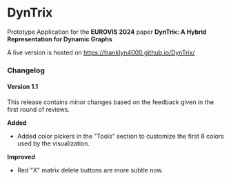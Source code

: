 # DynTrix

Prototype Application for the **EUROVIS 2024** paper
**DynTrix: A Hybrid Representation for Dynamic Graphs**

A live version is hosted on https://franklyn4000.github.io/DynTrix/

### Changelog

#### Version 1.1

This release contains minor changes based on the feedback given in the first round of reviews.

**Added**
- Added color pickers in the "Tools" section to customize the first 8 colors used by the visualization.

**Improved**
- Red "X" matrix delete buttons are more subtle now.
